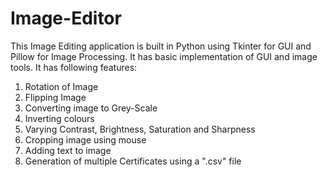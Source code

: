 # Image-Editor

This Image Editing application is built in Python using Tkinter for GUI and Pillow for Image Processing. It has basic implementation of GUI and image tools.
It has following features:

1. Rotation of Image
2. Flipping Image
3. Converting image to Grey-Scale
4. Inverting colours
5. Varying Contrast, Brightness, Saturation and Sharpness
6. Cropping image using mouse
7. Adding text to image
8. Generation of multiple Certificates using a ".csv" file
